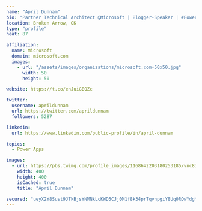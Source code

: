 ```yaml
---
name: "April Dunnam"
bio: "Partner Technical Architect @Microsoft | Blogger-Speaker | #PowerApps, #PowerAutomate, #Office365, #SharePoint | #WIT | #Karaoke Queen"
location: Broken Arrow, OK
type: "profile"
heat: 87

affiliation:
  name: Microsoft
  domain: microsoft.com
  images:
    - url: "/assets/images/organizations/microsoft.com-50x50.jpg"
      width: 50
      height: 50

website: https://t.co/enJuiGEQZc

twitter:
  username: aprildunnam
  url: https://twitter.com/aprildunnam
  followers: 5287

linkedin:
  url: https://www.linkedin.com/public-profile/in/april-dunnam

topics:
  - Power Apps

images:
  - url: https://pbs.twimg.com/profile_images/1168642203180253185/vnc83eOg_400x400.jpg
    width: 400
    height: 400
    isCached: true
    title: "April Dunnam"

secured: "ueyX2Y8Sust9JTkBjsYNMNkLcKWD5CJj0M1f8k34prTqvnpgiY8Uq0ROwYdgYdQ4IAoQQLr3fZ+0AnO1Upf/dq7l+ke3fg8G8nfxoXUtX9QYRDlfG2XssQVoRdqsl6FZQoNjhv4CL2bUUTIZ+LDEHxfThkZv2pfDvCJhQp2GUUVVO+EyVNhbYsKNwsXlRK1c50vzTzXs6YSRt2nRaxtGjKJalI2R9a1ZrpyT9OooWEk55oXF2KrWlIKn8ZUvhHxPFyl1APxs/X50Xm60K39Gz/j9XkNruNS2T4F5uoeWKiwsCtc7AkFxij9qPPYpBUTdpUXZfpQozQFiGPYaPazS4ZuKwyzkyHR98OlhVz/cZ2KvoNXyBrqYu1tOza49evAnSgRwNC/gC6xwOFOVw7QJzn0tAcmWrC4kqDbyHIprPpw=;3FtiUkR3q1BNqBsHuzDPaw=="
---
```


